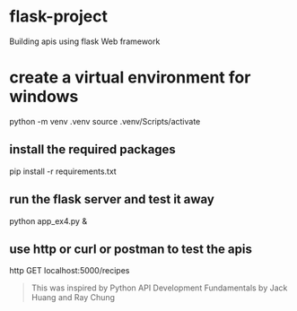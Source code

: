 # flask-project
Building apis using flask Web framework

# create a virtual environment for windows
python -m venv .venv
source .venv/Scripts/activate


## install the required packages
pip install -r requirements.txt

## run the flask server and test it away
python app_ex4.py &

## use http or curl or postman to test the apis
http GET localhost:5000/recipes

> This was inspired by Python API Development Fundamentals by Jack Huang and Ray Chung
